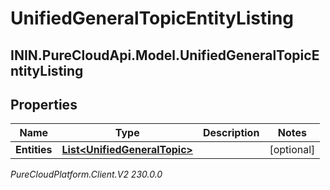 # UnifiedGeneralTopicEntityListing

## ININ.PureCloudApi.Model.UnifiedGeneralTopicEntityListing

## Properties

|Name | Type | Description | Notes|
|------------ | ------------- | ------------- | -------------|
| **Entities** | [**List&lt;UnifiedGeneralTopic&gt;**](UnifiedGeneralTopic) |  | [optional] |



_PureCloudPlatform.Client.V2 230.0.0_
